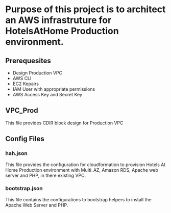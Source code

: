 # Purpose of this project is to architect an AWS infrastruture for HotelsAtHome Production environment. 

## Prerequesites
- Design Production VPC
- AWS CLI
- EC2 Kepairs 
- IAM User with appropriate permissions
- AWS Access Key and Secret Key
 
## VPC_Prod
This file provides CDIR block design for Production VPC 

## Config Files

### hah.json
This file provides the configuration for cloudformation to provision Hotels At Home Production environment with Multi_AZ, Amazon RDS, Apache web server and PHP, in there existing VPC.


### bootstrap.json
This file contains the configurations to bootstrap helpers to install the Apache Web Server and PHP.